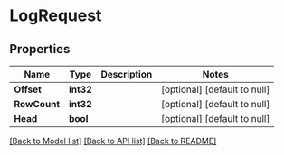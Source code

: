 # LogRequest

## Properties
Name | Type | Description | Notes
------------ | ------------- | ------------- | -------------
**Offset** | **int32** |  | [optional] [default to null]
**RowCount** | **int32** |  | [optional] [default to null]
**Head** | **bool** |  | [optional] [default to null]

[[Back to Model list]](../README.md#documentation-for-models) [[Back to API list]](../README.md#documentation-for-api-endpoints) [[Back to README]](../README.md)


